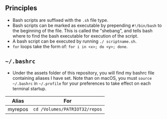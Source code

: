 ## Principles

* Bash scripts are suffixed with the `.sh` file type.
* Bash scripts can be marked as executable by prepending `#!/bin/bash` to the beginning of the file. This is called the "shebang", and tells bash where to find the bash executable for execution of the script.
* A bash script can be executed by running `./ scriptname.sh`.
* `for` loops take the form of: `for i in <x>; do <y>; done`.

## `~/.bashrc`

* Under the assets folder of this repository, you will find my bashrc file containing aliases I have set. Note than on macOS, you must `source ~/.bashrc` in `~/.profile` for your preferences to take effect on each terminal startup.

| Alias | For |
| ----- | --- |
| myrepos | `cd /Volumes/PATRIOT32/repos` |


